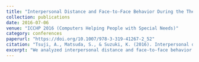 ```yaml
---
title: "Interpersonal Distance and Face-to-Face Behavior During the Therapeutic Activities for Children with ASD"
collection: publications
date: 2016-07-06
venue: "ICCHP 2016 (Computers Helping People with Special Needs)"
category: conferences
paperurl: "https://doi.org/10.1007/978-3-319-41267-2_52"
citation: "Tsuji, A., Matsuda, S., & Suzuki, K. (2016). Interpersonal distance and face-to-face behavior during the therapeutic activities for children with ASD. In Computers Helping People with Special Needs (pp. 367–374). Springer International Publishing. https://doi.org/10.1007/978-3-319-41267-2_52 [acceptance rate ~50%]"
excerpt: "We analyzed interpersonal distance and face-to-face behavior in therapeutic settings for children with ASD, providing design insights for HCI systems that sense and adapt to social proximity."
---
```

